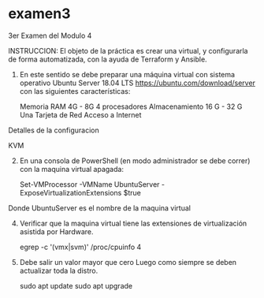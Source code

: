 # examen3
3er Examen del Modulo 4

INSTRUCCION:
El objeto de la práctica es crear una virtual, y configurarla de forma automatizada, con la ayuda de Terraform y Ansible.

1) En este sentido se debe preparar una máquina virtual con sistema operativo Ubuntu Server 18.04 LTS https://ubuntu.com/download/server con las siguientes características:

      Memoria RAM 4G - 8G
      4 procesadores
      Almacenamiento 16 G - 32 G
      Una Tarjeta de Red
      Acceso a Internet
      
Detalles de la configuracion

KVM

2) En una consola de PowerShell (en modo administrador se debe correr) con la maquina virtual apagada:

      Set-VMProcessor -VMName UbuntuServer -ExposeVirtualizationExtensions $true 
      
Donde UbuntuServer es el nombre de la maquina virtual

4) Verificar que la maquina virtual tiene las extensiones de virtualización asistida por Hardware.

      egrep -c '(vmx|svm)' /proc/cpuinfo
      4
      
5) Debe salir un valor mayor que cero Luego como siempre se deben actualizar toda la distro.

      sudo apt update
      sudo apt upgrade
      
